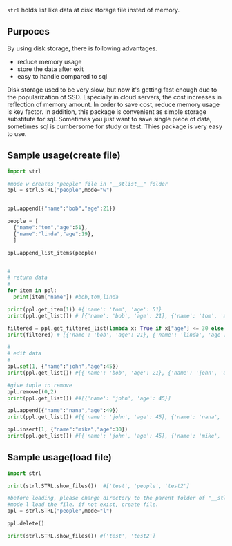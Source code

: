 `strl` holds list like data at disk storage file insted of memory.

## Purpoces

By using disk storage, there is following advantages.

- reduce memory usage
- store the data after exit
- easy to handle compared to sql

Disk storage used to be very slow, but now it's getting fast enough due to the popularization of SSD. Especially in cloud servers, the cost increases in reflection of memory amount. In order to save cost, reduce memory usage is key factor.
In addition, this package is convenient as simple storage substitute for sql. Sometimes you just want to save single piece of data, sometimes sql is cumbersome for study or test. Thies package is very easy to use.


## Sample usage(create file)

```python
import strl

#mode w creates "people" file in "__stlist__" folder
ppl = strl.STRL("people",mode="w")


ppl.append({"name":"bob","age":21})

people = [
  {"name":"tom","age":51},
  {"name":"linda","age":19},
  ]

ppl.append_list_items(people)


#
# return data
#
for item in ppl:
  print(item["name"]) #bob,tom,linda

print(ppl.get_item(1)) #{'name': 'tom', 'age': 51}
print(ppl.get_list()) # [{'name': 'bob', 'age': 21}, {'name': 'tom', 'age': 51}, {'name': 'linda', 'age': 19}]

filtered = ppl.get_filtered_list(lambda x: True if x["age"] <= 30 else False)
print(filtered) # [{'name': 'bob', 'age': 21}, {'name': 'linda', 'age': 19}]

#
# edit data
#
ppl.set(1, {"name":"john","age":45})
print(ppl.get_list()) #[{'name': 'bob', 'age': 21}, {'name': 'john', 'age': 45}, {'name': 'linda', 'age': 19}]

#give tuple to remove
ppl.remove((0,2)
print(ppl.get_list()) ##[{'name': 'john', 'age': 45}]

ppl.append({"name":"nana","age":49})
print(ppl.get_list()) #[{'name': 'john', 'age': 45}, {'name': 'nana', 'age': 49}]

ppl.insert(1, {"name":"mike","age":30})
print(ppl.get_list()) #[{'name': 'john', 'age': 45}, {'name': 'mike', 'age': 30}, {'name': 'nana', 'age': 49}]

```

## Sample usage(load file)


```python
import strl

print(strl.STRL.show_files())  #['test', 'people', 'test2']

#before loading, please change directory to the parent folder of "__stlist__" folder
#mode l load the file. if not exist, create file.
ppl = strl.STRL("people",mode="l")

ppl.delete()

print(strl.STRL.show_files()) #['test', 'test2']

```

